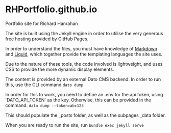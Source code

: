 # RHPortfolio.github.io
Portfolio site for Richard Hanrahan

The site is built using the Jekyll engine in order to utilise the very generous free hosting provided by GitHub Pages.

In order to understand the files, you must have knowledge of [Markdown](https://www.markdownguide.org/) and [Liquid](https://shopify.github.io/liquid/), which together provide the templating languages the site uses.

Due to the nature of these tools, the code involved is lightweight, and uses CSS to provide the more dynamic display elements.


The content is provided by an external Dato CMS backend. In order to run this, use the CLI command `dato dump`

In order for this to work, you need to define an .env for the api token, using 'DATO_API_TOKEN' as the key. Otherwise, this can be provided in the command.
`dato dump --token=abc123`

This should populate the _posts folder, as well as the subpages _data folder.

When you are ready to run the site, run
`bundle exec jekyll serve`
